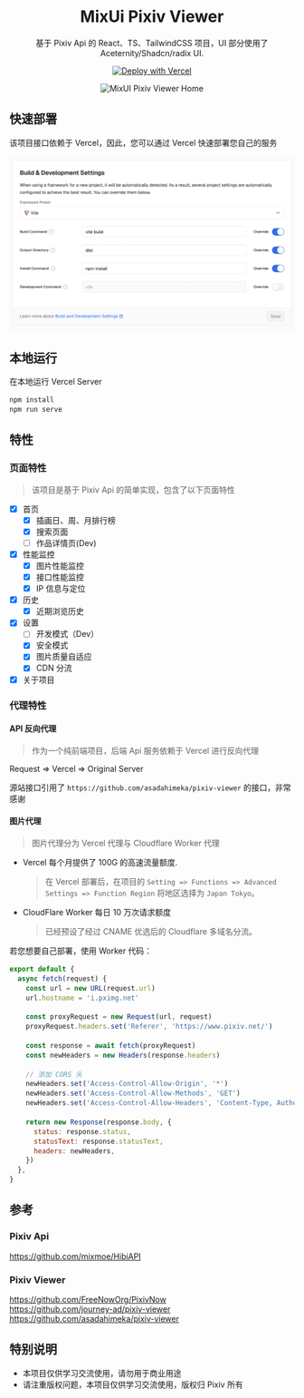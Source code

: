 <div align="center">
  
# MixUi Pixiv Viewer

基于 Pixiv Api 的 React、TS、TailwindCSS 项目，UI 部分使用了 Aceternity/Shadcn/radix UI.

[![Deploy with Vercel](https://vercel.com/button)](https://vercel.com/new/clone?repository-url=https://github.com/inokoe/MixUI-Pixiv-Viewer&demo-title=MuiPixivViewer)

![MixUI Pixiv Viewer Home](./public/readme/PixivHome.png)

</div>

## 快速部署

该项目接口依赖于 Vercel，因此，您可以通过 Vercel 快速部署您自己的服务

![Vercel Config](./public/readme/VercelConfig.png)

## 本地运行

在本地运行 Vercel Server

```bash
npm install
npm run serve
```

## 特性

### 页面特性

> 该项目是基于 Pixiv Api 的简单实现，包含了以下页面特性

- [x] 首页
  - [x] 插画日、周、月排行榜
  - [x] 搜索页面
  - [ ] 作品详情页(Dev)
- [x] 性能监控
  - [x] 图片性能监控
  - [x] 接口性能监控
  - [x] IP 信息与定位
- [x] 历史
  - [x] 近期浏览历史
- [x] 设置
  - [ ] 开发模式（Dev）
  - [x] 安全模式
  - [x] 图片质量自适应
  - [x] CDN 分流
- [x] 关于项目

### 代理特性

#### API 反向代理

> 作为一个纯前端项目，后端 Api 服务依赖于 Vercel 进行反向代理

Request => Vercel => Original Server

源站接口引用了 `https://github.com/asadahimeka/pixiv-viewer` 的接口，非常感谢

#### 图片代理

> 图片代理分为 Vercel 代理与 Cloudflare Worker 代理

- Vercel 每个月提供了 100G 的高速流量额度.

  > 在 Vercel 部署后，在项目的 `Setting => Functions => Advanced Settings => Function Region` 将地区选择为 `Japan Tokyo`。

- CloudFlare Worker 每日 10 万次请求额度
  > 已经预设了经过 CNAME 优选后的 Cloudflare 多域名分流。

若您想要自己部署，使用 Worker 代码：

```js
export default {
  async fetch(request) {
    const url = new URL(request.url)
    url.hostname = 'i.pximg.net'

    const proxyRequest = new Request(url, request)
    proxyRequest.headers.set('Referer', 'https://www.pixiv.net/')

    const response = await fetch(proxyRequest)
    const newHeaders = new Headers(response.headers)

    // 添加 CORS 头
    newHeaders.set('Access-Control-Allow-Origin', '*')
    newHeaders.set('Access-Control-Allow-Methods', 'GET')
    newHeaders.set('Access-Control-Allow-Headers', 'Content-Type, Authorization')

    return new Response(response.body, {
      status: response.status,
      statusText: response.statusText,
      headers: newHeaders,
    })
  },
}
```

## 参考

### Pixiv Api

https://github.com/mixmoe/HibiAPI

### Pixiv Viewer

https://github.com/FreeNowOrg/PixivNow  
https://github.com/journey-ad/pixiv-viewer  
https://github.com/asadahimeka/pixiv-viewer

## 特别说明

- 本项目仅供学习交流使用，请勿用于商业用途
- 请注重版权问题，本项目仅供学习交流使用，版权归 Pixiv 所有
